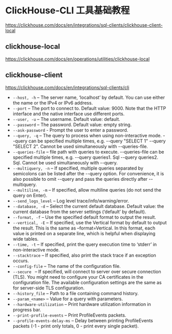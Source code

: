# ClickHouse-CLI 工具基础教程

https://clickhouse.com/docs/en/integrations/sql-clients/clickhouse-client-local

## clickhouse-local

https://clickhouse.com/docs/en/operations/utilities/clickhouse-local

## clickhouse-client

https://clickhouse.com/docs/en/integrations/sql-clients/cli

- `--host, -h` – The server name, ‘localhost’ by default. You can use either the name or the IPv4 or IPv6 address.
- `--port` – The port to connect to. Default value: 9000. Note that the HTTP interface and the native interface use different ports.
- `--user, -u` – The username. Default value: default.
- `--password` – The password. Default value: empty string.
- `--ask-password` - Prompt the user to enter a password.
- `--query, -q` – The query to process when using non-interactive mode. --query can be specified multiple times, e.g. --query "SELECT 1" --query "SELECT 2". Cannot be used simultaneously with --queries-file.
- `--queries-file` – file path with queries to execute. --queries-file can be specified multiple times, e.g. --query queries1. Sql --query queries2. Sql. Cannot be used simultaneously with --query.
- `--multiquery, -n` – If specified, multiple queries separated by semicolons can be listed after the --query option. For convenience, it is also possible to omit --query and pass the queries directly after --multiquery.
- `--multiline, -m` – If specified, allow multiline queries (do not send the query on Enter).
- `--send_logs_level` – Log level trace/info/warning/error.
- `--database, -d` – Select the current default database. Default value: the current database from the server settings (‘default’ by default).
- `--format, -f` – Use the specified default format to output the result.
- `--vertical, -E` – If specified, use the Vertical format by default to output the result. This is the same as –format=Vertical. In this format, each value is printed on a separate line, which is helpful when displaying wide tables.
- `--time, -t` – If specified, print the query execution time to ‘stderr’ in non-interactive mode.
- `--stacktrace` – If specified, also print the stack trace if an exception occurs.
- `--config-file` – The name of the configuration file.
- `--secure ` – If specified, will connect to server over secure connection (TLS). You might need to configure your CA certificates in the configuration file. The available configuration settings are the same as for server-side TLS configuration.
- `--history_file` – Path to a file containing command history.
- `--param_<name>` – Value for a query with parameters.
- `--hardware-utilization` – Print hardware utilization information in progress bar.
- `--print-profile-events` – Print ProfileEvents packets.
- `--profile-events-delay-ms` – Delay between printing ProfileEvents packets (-1 - print only totals, 0 - print every single packet).
